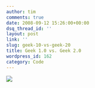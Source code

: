 ```yaml
---
author: tim
comments: true
date: 2008-09-12 15:26:00+00:00
dsq_thread_id: ''
layout: post
link: ''
slug: geek-10-vs-geek-20
title: Geek 1.0 vs. Geek 2.0
wordpress_id: 162
category: Code
---
```


[![](http://farm4.static.flickr.com/3044/2780453718_16d3121d13_o.gif)](http://spotonce.com/story.php?title=Geek_1-0_vs-_Geek_2-0__Pic)